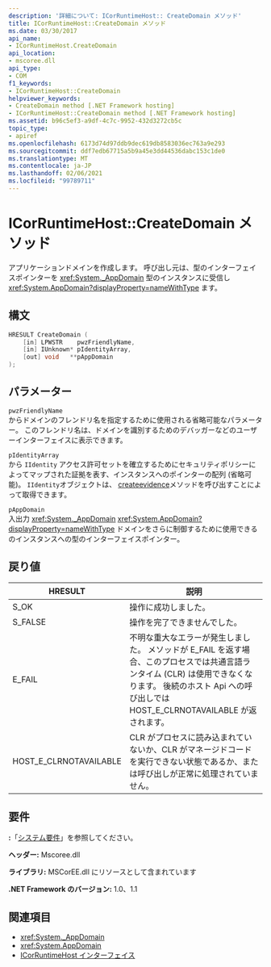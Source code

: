 ```yaml
---
description: '詳細について: ICorRuntimeHost:: CreateDomain メソッド'
title: ICorRuntimeHost::CreateDomain メソッド
ms.date: 03/30/2017
api_name:
- ICorRuntimeHost.CreateDomain
api_location:
- mscoree.dll
api_type:
- COM
f1_keywords:
- ICorRuntimeHost::CreateDomain
helpviewer_keywords:
- CreateDomain method [.NET Framework hosting]
- ICorRuntimeHost::CreateDomain method [.NET Framework hosting]
ms.assetid: b96c5ef3-a9df-4c7c-9952-432d3272cb5c
topic_type:
- apiref
ms.openlocfilehash: 6173d74d97ddb9dec619db8583036ec763a9e293
ms.sourcegitcommit: ddf7edb67715a5b9a45e3dd44536dabc153c1de0
ms.translationtype: MT
ms.contentlocale: ja-JP
ms.lasthandoff: 02/06/2021
ms.locfileid: "99789711"
---
```

# <a name="icorruntimehostcreatedomain-method"></a>ICorRuntimeHost::CreateDomain メソッド

アプリケーションドメインを作成します。 呼び出し元は、型のインターフェイスポインターを <xref:System._AppDomain> 型のインスタンスに受信し <xref:System.AppDomain?displayProperty=nameWithType> ます。  
  
## <a name="syntax"></a>構文  
  
```cpp  
HRESULT CreateDomain (  
    [in] LPWSTR    pwzFriendlyName,  
    [in] IUnknown* pIdentityArray,  
    [out] void   **pAppDomain  
);  
```  
  
## <a name="parameters"></a>パラメーター  

 `pwzFriendlyName`  
 からドメインのフレンドリ名を指定するために使用される省略可能なパラメーター。 このフレンドリ名は、ドメインを識別するためのデバッガーなどのユーザーインターフェイスに表示できます。  
  
 `pIdentityArray`  
 から `IIdentity` アクセス許可セットを確立するためにセキュリティポリシーによってマップされた証拠を表す、インスタンスへのポインターの配列 (省略可能)。 `IIdentity`オブジェクトは、 [createevidence](icorruntimehost-createevidence-method.md)メソッドを呼び出すことによって取得できます。  
  
 `pAppDomain`  
 入出力 <xref:System._AppDomain> <xref:System.AppDomain?displayProperty=nameWithType> ドメインをさらに制御するために使用できるのインスタンスへの型のインターフェイスポインター。  
  
## <a name="return-value"></a>戻り値  
  
|HRESULT|説明|  
|-------------|-----------------|  
|S_OK|操作に成功しました。|  
|S_FALSE|操作を完了できませんでした。|  
|E_FAIL|不明な重大なエラーが発生しました。 メソッドが E_FAIL を返す場合、このプロセスでは共通言語ランタイム (CLR) は使用できなくなります。 後続のホスト Api への呼び出しでは HOST_E_CLRNOTAVAILABLE が返されます。|  
|HOST_E_CLRNOTAVAILABLE|CLR がプロセスに読み込まれていないか、CLR がマネージドコードを実行できない状態であるか、または呼び出しが正常に処理されていません。|  
  
## <a name="requirements"></a>要件  

 **:**「[システム要件](../../get-started/system-requirements.md)」を参照してください。  
  
 **ヘッダー:** Mscoree.dll  
  
 **ライブラリ:** MSCorEE.dll にリソースとして含まれています  
  
 **.NET Framework のバージョン:** 1.0、1.1  
  
## <a name="see-also"></a>関連項目

- <xref:System._AppDomain>
- <xref:System.AppDomain>
- [ICorRuntimeHost インターフェイス](icorruntimehost-interface.md)

